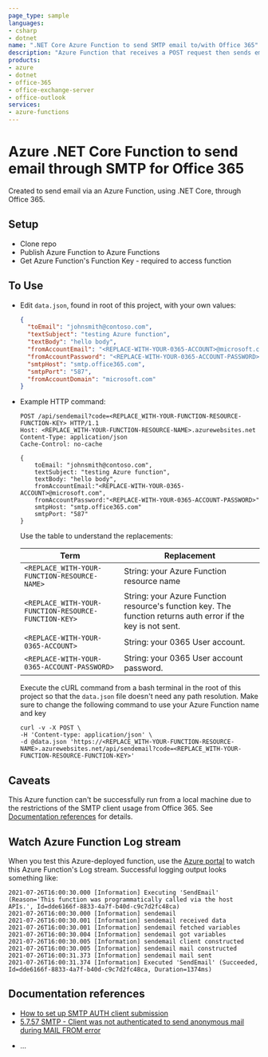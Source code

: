 ```yaml
---
page_type: sample
languages:
- csharp
- dotnet
name: ".NET Core Azure Function to send SMTP email to/with Office 365"
description: "Azure Function that receives a POST request then sends email."
products:
- azure
- dotnet
- office-365
- office-exchange-server
- office-outlook
services:
- azure-functions
---
```


# Azure .NET Core Function to send email through SMTP for Office 365

Created to send email via an Azure Function, using .NET Core, through Office 365. 

## Setup

* Clone repo
* Publish Azure Function to Azure Functions
* Get Azure Function's Function Key - required to access function

## To Use

* Edit `data.json`, found in root of this project, with your own values:

	```json
	{
	  "toEmail": "johnsmith@contoso.com",
	  "textSubject": "testing Azure function",
	  "textBody": "hello body",
	  "fromAccountEmail": "<REPLACE-WITH-YOUR-0365-ACCOUNT>@microsoft.com",
	  "fromAccountPassword": "<REPLACE-WITH-YOUR-0365-ACCOUNT-PASSWORD>",
	  "smtpHost": "smtp.office365.com",
	  "smtpPort": "587",
	  "fromAccountDomain": "microsoft.com"
	}
	```

* Example HTTP command: 

    ```http
    POST /api/sendemail?code=<REPLACE_WITH-YOUR-FUNCTION-RESOURCE-FUNCTION-KEY> HTTP/1.1
	Host: <REPLACE_WITH-YOUR-FUNCTION-RESOURCE-NAME>.azurewebsites.net
	Content-Type: application/json
	Cache-Control: no-cache

	{
		toEmail: "johnsmith@contoso.com",
		textSubject: "testing Azure function",
		textBody: "hello body",
		fromAccountEmail:"<REPLACE-WITH-YOUR-0365-ACCOUNT>@microsoft.com",
		fromAccountPassword:"<REPLACE-WITH-YOUR-0365-ACCOUNT-PASSWORD>"
		smtpHost: "smtp.office365.com"
		smtpPort: "587"
	}
    ```

	Use the table to understand the replacements:

	|Term|Replacement|
	|--|--|
	|`<REPLACE_WITH-YOUR-FUNCTION-RESOURCE-NAME>`|String: your Azure Function resource name|
	|`<REPLACE_WITH-YOUR-FUNCTION-RESOURCE-FUNCTION-KEY>`|String: your Azure Function resource's function key. The function returns auth error if the key is not sent.|
	|`<REPLACE-WITH-YOUR-0365-ACCOUNT>`|String: your 0365 User account.|
	|`<REPLACE-WITH-YOUR-0365-ACCOUNT-PASSWORD>`|String: your 0365 User account password.|

	Execute the cURL command from a bash terminal in the root of this project so that the `data.json` file doesn't need any path resolution. Make sure to change the following command to use your Azure Function name and key

	```CURL
	curl -v -X POST \
	-H 'Content-type: application/json' \
	-d @data.json 'https://<REPLACE_WITH-YOUR-FUNCTION-RESOURCE-NAME>.azurewebsites.net/api/sendemail?code=<REPLACE_WITH-YOUR-FUNCTION-RESOURCE-FUNCTION-KEY>'
	```

## Caveats

This Azure function can't be successfully run from a local machine due to the restrictions of the SMTP client usage from Office 365. See [Documentation references](#documentation-references) for details. 

## Watch Azure Function Log stream

When you test this Azure-deployed function, use the [Azure portal](https://portal.azure.com) to watch this Azure Function's Log stream. Successful logging output looks something like:

```console
2021-07-26T16:00:30.000 [Information] Executing 'SendEmail' (Reason='This function was programmatically called via the host APIs.', Id=dde6166f-8833-4a7f-b40d-c9c7d2fc48ca)
2021-07-26T16:00:30.000 [Information] sendemail
2021-07-26T16:00:30.001 [Information] sendemail received data
2021-07-26T16:00:30.001 [Information] sendemail fetched variables
2021-07-26T16:00:30.004 [Information] sendemail got variables
2021-07-26T16:00:30.005 [Information] sendemail client constructed
2021-07-26T16:00:30.005 [Information] sendemail mail constructed
2021-07-26T16:00:31.373 [Information] sendemail mail sent
2021-07-26T16:00:31.374 [Information] Executed 'SendEmail' (Succeeded, Id=dde6166f-8833-4a7f-b40d-c9c7d2fc48ca, Duration=1374ms)
```

## Documentation references
	
* [How to set up SMTP AUTH client submission](https://docs.microsoft.com/en-us/Exchange/mail-flow-best-practices/how-to-set-up-a-multifunction-device-or-application-to-send-email-using-microsoft-365-or-office-365?redirectSourcePath=%252fen-us%252farticle%252fHow-to-set-up-a-multifunction-device-or-application-to-send-email-using-Office-365-69f58e99-c550-4274-ad18-c805d654b4c4)
* [5.7.57 SMTP - Client was not authenticated to send anonymous mail during MAIL FROM error](https://stackoverflow.com/questions/30342884/5-7-57-smtp-client-was-not-authenticated-to-send-anonymous-mail-during-mail-fr)
	
- ...

